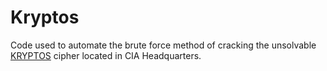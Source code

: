 # Kryptos

Code used to automate the brute force method of cracking the unsolvable [KRYPTOS](https://en.wikipedia.org/wiki/Kryptos) cipher located in CIA Headquarters.
